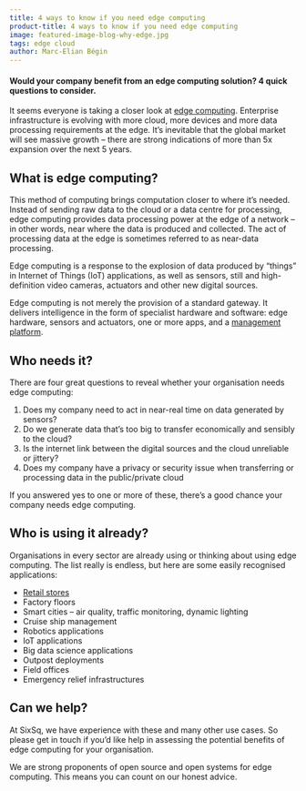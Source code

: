 ```yaml
---
title: 4 ways to know if you need edge computing
product-title: 4 ways to know if you need edge computing 
image: featured-image-blog-why-edge.jpg
tags: edge cloud
author: Marc-Elian Bégin
---
```


#### Would your company benefit from an edge computing solution? 4 quick questions to consider.

It seems everyone is taking a closer look at [edge computing](/blog/discover/2019/11/08/what-is-edge-computing). Enterprise infrastructure is evolving with more cloud, more devices and more data processing requirements at the edge. It’s inevitable that the global market will see massive growth – there are strong indications of more than 5x expansion over the next 5 years.

## What is edge computing?

This method of computing brings computation closer to where it’s needed. Instead of sending raw data to the cloud or a data centre for processing, edge computing provides data processing power at the edge of a network – in other words, near where the data is produced and collected. The act of processing data at the edge is sometimes referred to as near-data processing.

Edge computing is a response to the explosion of data produced by “things” in Internet of Things (IoT) applications, as well as sensors, still and high-definition video cameras, actuators and other new digital sources.

Edge computing is not merely the provision of a standard gateway. It delivers intelligence in the form of specialist hardware and software: edge hardware, sensors and actuators, one or more apps, and a [management platform](https://nuvla.io).

## Who needs it?

There are four great questions to reveal whether your organisation needs edge computing:

1. Does my company need to act in near-real time on data generated by sensors?
1. Do we generate data that’s too big to transfer economically and sensibly to the cloud?
1. Is the internet link between the digital sources and the cloud unreliable or jittery?
1. Does my company have a privacy or security issue when transferring or processing data in the public/private cloud

If you answered yes to one or more of these, there’s a good chance your company needs edge computing.

## Who is using it already?

Organisations in every sector are already using or thinking about using edge computing. The list really is endless, but here are some easily recognised applications:

- [Retail stores](/case-studies/retail)
- Factory floors
- Smart cities – air quality, traffic monitoring, dynamic lighting
- Cruise ship management
- Robotics applications
- IoT applications
- Big data science applications
- Outpost deployments
- Field offices
- Emergency relief infrastructures

## Can we help?

At SixSq, we have experience with these and many other use cases. So please get in touch if you’d like help in assessing the potential benefits of edge computing for your organisation.

We are strong proponents of open source and open systems for edge computing. This means you can count on our honest advice.
